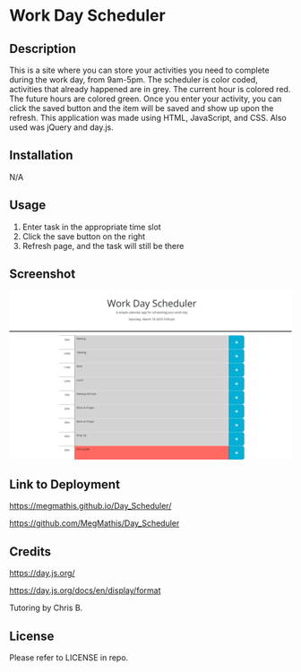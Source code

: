 # Work Day Scheduler

## Description

This is a site where you can store your activities you need to complete during the work day, from 9am-5pm. The scheduler is color coded, activities that already happened are in grey. The current hour is colored red. The future hours are colored green. Once you enter your activity, you can click the saved button and the item will be saved and show up upon the refresh. This application was made using HTML, JavaScript, and CSS. Also used was jQuery and day.js.

## Installation

N/A

## Usage

1. Enter task in the appropriate time slot
2. Click the save button on the right
3. Refresh page, and the task will still be there

## Screenshot

![ScreenShot.](./Assets/Images/work-day-scheduler-screenshot.png)

## Link to Deployment

https://megmathis.github.io/Day_Scheduler/

https://github.com/MegMathis/Day_Scheduler

## Credits

https://day.js.org/

https://day.js.org/docs/en/display/format

Tutoring by Chris B.

## License

Please refer to LICENSE in repo.
